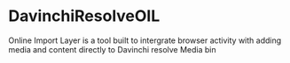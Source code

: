 # DavinchiResolveOIL
Online Import Layer is a tool built to intergrate browser activity with adding media and content directly to Davinchi resolve Media bin
